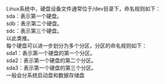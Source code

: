 Linux系统中，硬盘设备文件通常位于/dev目录下，命名规则如下：<br>
sda：表示第一个硬盘。<br>
sdb：表示第二个硬盘。<br>
sdc：表示第三个硬盘。<br>
以此类推。<br>
每个硬盘可以进一步划分为多个分区，分区的命名规则如下：<br>
sda1：表示第一个硬盘的第一个分区。<br>
sda2：表示第一个硬盘的第二个分区。<br>
sda3：表示第一个硬盘的第三个分区。<br>
一般会分系统启动盘和数据存储盘<br>
